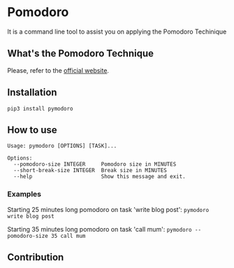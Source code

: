 # Pomodoro

It is a command line tool to assist you on applying the Pomodoro Techinique

## What's the Pomodoro Technique

Please, refer to the [official website](https://cirillocompany.de/pages/pomodoro-technique).

## Installation
```
pip3 install pymodoro
```
## How to use
```
Usage: pymodoro [OPTIONS] [TASK]...

Options:
  --pomodoro-size INTEGER     Pomodoro size in MINUTES
  --short-break-size INTEGER  Break size in MINUTES
  --help                      Show this message and exit.
```
### Examples
Starting 25 minutes long pomodoro on task 'write blog post': `pymodoro write blog post`

Starting 35 minutes long pomodoro on task 'call mum': `pymodoro --pomodoro-size 35 call mum`

## Contribution

